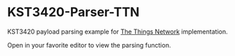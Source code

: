 # KST3420-Parser-TTN
KST3420 payload parsing example for [The Things Network](https://www.thethingsnetwork.org) implementation. 


Open in your favorite editor to view the parsing function.

